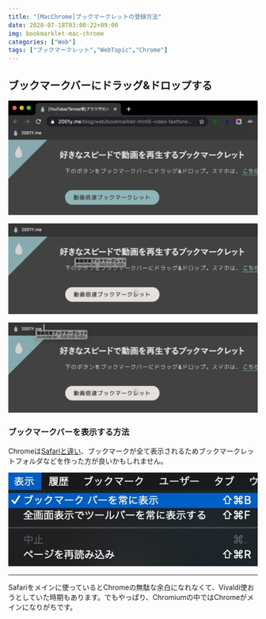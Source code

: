 ```yaml
---
title: "[MacChrome]ブックマークレットの登録方法"
date: 2020-07-18T03:00:22+09:00
img: bookmarklet-mac-chrome
categories: ["Web"]
tags: ["ブックマークレット","WebTopic","Chrome"]
---
```


## ブックマークバーにドラッグ&ドロップする

![](../../../images/bookmarklet-mac-chrome-1.jpg)

![](../../../images/bookmarklet-mac-chrome-2.jpg)

![](../../../images/bookmarklet-mac-chrome-3.jpg)

### ブックマークバーを表示する方法

Chromeは[Safariと違い](https://2001y.me/blog/web/bookmarklet-mac-safari/#ブックマークバーお気に入りバーを表示する方法)、ブックマークが全て表示されるためブックマークレットフォルダなどを作った方が良いかもしれません。

![Safariメニューバー：表示＞ブックマーク バーを表示](../../../images/bookmarklet-mac-chrome-4.jpg)

***

Safariをメインに使っているとChromeの無駄な余白になれなくて、Vivaldi使おうとしていた時期もあります。でもやっぱり、Chromiumの中ではChromeがメインになりがちです。
